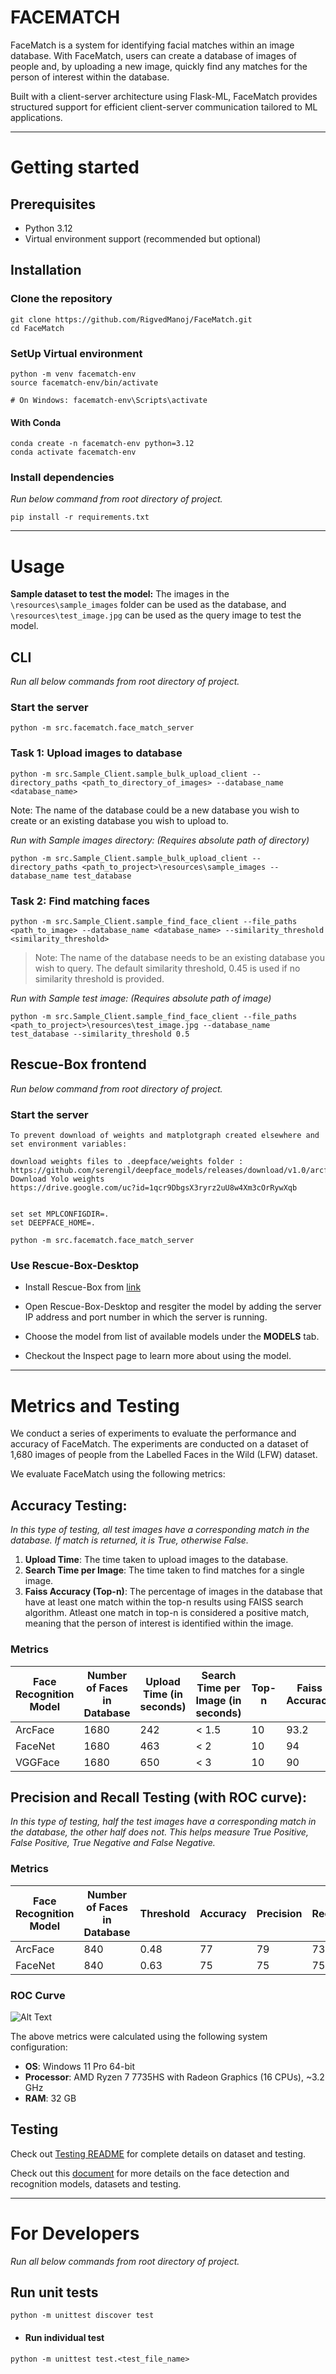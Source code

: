 # FACEMATCH

FaceMatch is a system for identifying facial matches within an image database. With FaceMatch, users can create a database of images of people and, by uploading a new image, quickly find any matches for the person of interest within the database. 

Built with a client-server architecture using Flask-ML, FaceMatch provides structured support for efficient client-server communication tailored to ML applications.

---

# Getting started

## Prerequisites

- Python 3.12 
- Virtual environment support (recommended but optional)

## Installation

### Clone the repository

```
git clone https://github.com/RigvedManoj/FaceMatch.git
cd FaceMatch
```

### SetUp Virtual environment

```
python -m venv facematch-env
source facematch-env/bin/activate  

# On Windows: facematch-env\Scripts\activate
```

#### With Conda

```
conda create -n facematch-env python=3.12
conda activate facematch-env
```

### Install dependencies

_Run below command from root directory of project._

```
pip install -r requirements.txt
```

---

# Usage

**Sample dataset to test the model:** The images in the `\resources\sample_images` folder can be used as the database, and `\resources\test_image.jpg` can be used as the query image to test the model.

## CLI

_Run all below commands from root directory of project._

### Start the server
```
python -m src.facematch.face_match_server
```

### Task 1: Upload images to database
```
python -m src.Sample_Client.sample_bulk_upload_client --directory_paths <path_to_directory_of_images> --database_name <database_name>
```
Note: The name of the database could be a new database you wish to create or an existing database you wish to upload to.

_Run with Sample images directory: (Requires absolute path of directory)_

```
python -m src.Sample_Client.sample_bulk_upload_client --directory_paths <path_to_project>\resources\sample_images --database_name test_database
```

### Task 2: Find matching faces
```
python -m src.Sample_Client.sample_find_face_client --file_paths <path_to_image> --database_name <database_name> --similarity_threshold <similarity_threshold>
```
> Note: The name of the database needs to be an existing database you wish to query.
> The default similarity threshold, 0.45 is used if no similarity threshold is provided.


_Run with Sample test image: (Requires absolute path of image)_

```
python -m src.Sample_Client.sample_find_face_client --file_paths <path_to_project>\resources\test_image.jpg --database_name test_database --similarity_threshold 0.5
```

## Rescue-Box frontend

_Run below command from root directory of project._

### Start the server
```
To prevent download of weights and matplotgraph created elsewhere and set environment variables:

download weights files to .deepface/weights folder :
https://github.com/serengil/deepface_models/releases/download/v1.0/arcface_weights.h5
Download Yolo weights
https://drive.google.com/uc?id=1qcr9DbgsX3ryrz2uU8w4Xm3cOrRywXqb


set set MPLCONFIGDIR=.
set DEEPFACE_HOME=.

python -m src.facematch.face_match_server
```

### Use Rescue-Box-Desktop

- Install Rescue-Box from [link](https://github.com/UMass-Rescue/RescueBox-Desktop)

- Open Rescue-Box-Desktop and resgiter the model by adding the server IP address and port number in which the server is running.

- Choose the model from list of available models under the **MODELS** tab.

- Checkout the Inspect page to learn more about using the model.

---

# Metrics and Testing

We conduct a series of experiments to evaluate the performance and accuracy of FaceMatch. The experiments are conducted on a dataset of 1,680 images of people from the Labelled Faces in the Wild (LFW) dataset. 

We evaluate FaceMatch using the following metrics:

## Accuracy Testing:

_In this type of testing, all test images have a corresponding match in the database. If match is returned, it is True, otherwise False._

1. **Upload Time**: The time taken to upload images to the database.
2. **Search Time per Image**: The time taken to find matches for a single image.
3. **Faiss Accuracy (Top-n)**: The percentage of images in the database that have at least one match within the top-n results using FAISS search algorithm.  Atleast one match in top-n is considered a positive match, meaning that the person of interest is identified within the image.


### Metrics
| Face Recognition Model | Number of Faces in Database | Upload Time (in seconds) | Search Time per Image (in seconds) | Top-n | Faiss Accuracy |
|-------------------------|-----------------------------|---------------------------|------------------------------------|-------|----------------|
| ArcFace                | 1680                        | 242                       | < 1.5                              | 10    | 93.2           |
| FaceNet                | 1680                        | 463                       | < 2                                | 10    | 94             |
| VGGFace                | 1680                        | 650                       | < 3                                | 10    | 90             |


## Precision and Recall Testing (with ROC curve):

_In this type of testing, half the test images have a corresponding match in the database, the other half does not.
This helps measure True Positive, False Positive, True Negative and False Negative._

### Metrics
| Face Recognition Model | Number of Faces in Database | Threshold | Accuracy | Precision | Recall |
|------------------------|-----------------------------|-----------|----------|-----------|--------|
| ArcFace                | 840                         | 0.48      | 77       | 79        | 73     |
| FaceNet                | 840                         | 0.63      | 75       | 75        | 75     |

### ROC Curve
![Alt Text](ROC_Curve.png)

The above metrics were calculated using the following system configuration:

- **OS**: Windows 11 Pro 64-bit
- **Processor**: AMD Ryzen 7 7735HS with Radeon Graphics (16 CPUs), ~3.2 GHz
- **RAM**: 32 GB

## Testing

Check out [Testing README](./benchmark_testing/README.md) for complete details on dataset and testing.

Check out this [document](https://docs.google.com/document/d/1CpN__oPgmAvY65s-tWg4X-pZPCPwNEAU-ULrkdKWES4/edit?usp=sharing) for more details on the face detection and recognition models, datasets and testing.

---

# For Developers

_Run all below commands from root directory of project._

## Run unit tests

```
python -m unittest discover test
```
- #### Run individual test

```
python -m unittest test.<test_file_name>
```


